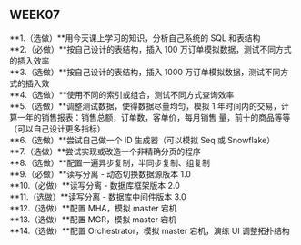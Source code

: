 ## WEEK07

**1.（选做）**用今天课上学习的知识，分析自己系统的 SQL 和表结构  
**2.（必做）**按自己设计的表结构，插入 100 万订单模拟数据，测试不同方式的插入效率  
**3.（选做）**按自己设计的表结构，插入 1000 万订单模拟数据，测试不同方式的插入效  
**4.（选做）**使用不同的索引或组合，测试不同方式查询效率  
**5.（选做）**调整测试数据，使得数据尽量均匀，模拟 1 年时间内的交易，计算一年的销售报表：销售总额，订单数，客单价，每月销售 量，前十的商品等等（可以自己设计更多指标）  
**6.（选做）**尝试自己做一个 ID 生成器（可以模拟 Seq 或 Snowflake）  
**7.（选做）**尝试实现或改造一个非精确分页的程序  
**8.（选做）**配置一遍异步复制，半同步复制、组复制  
**9.（必做）**读写分离 - 动态切换数据源版本 1.0  
**10.（必做）**读写分离 - 数据库框架版本 2.0  
**11.（选做）**读写分离 - 数据库中间件版本 3.0  
**12.（选做）**配置 MHA，模拟 master 宕机  
**13.（选做）**配置 MGR，模拟 master 宕机  
**14.（选做）**配置 Orchestrator，模拟 master 宕机，演练 UI 调整拓扑结构  


